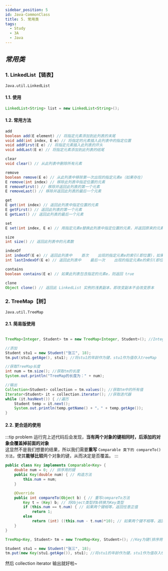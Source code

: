 ```yaml
---
sidebar_position: 5
id: Java-CommonClass
title: 5. 常用类
tags:
  - Study
  - 3A
  - Java
---
```


## _常用类_

### 1. LinkedList【链表】

`Java.util.LinkedList`

#### 1.1. 使用

```java
LinkedList<String> list = new LinkedList<String>();
```

#### 1.2. 常用方法

```java
add
boolean add(E element) // 将指定元素添加到此列表的末尾
void add(int index, E e) // 将指定的元素插入此列表中的指定位置
void addFirst(E e) // 将指定元素插入此列表的开头
void addLast(E e) // 将指定元素添加到此列表的结尾

clear
void clear() // 从此列表中删除所有元素

remove
boolean remove(E e) // 从此列表中移除第一次出现的指定元素e（如果存在）
E remove(int index) // 移除此列表中指定位置的元素
E removeFirst() // 移除并返回此列表的第一个元素
E removeLast() // 移除并返回此列表的最后一个元素

get
E get(int index) // 返回此列表中指定位置的元素
E getFirst() // 返回此列表的第一个元素
E getLast() // 返回此列表的最后一个元素

set
E set(int index, E e) // 用指定元素e替换此列表中指定位置的元素，并返回原来的元素

size
int size() // 返回此列表中的元素数

indexOf
int indexOf(E e) // 返回此列表中    首次    出现的指定元素e的索引(即位置)，如果此列表不包含该元素，则返回 -1
int lastIndexOf(E e) // 返回此列表中    最后一次    出现的指定元素e的索引(即位置)，如果此列表不包含该元素，则返回 -1

contains
boolean contains(E e) // 如果此列表包含指定的元素e，则返回 true

clone
Object clone() // 返回此 LinkedList 实例的浅表副本，即改变副本不会改变原本
```

### 2. TreeMap【树】

`Java.util.TreeMap`

#### 2.1. 简易版使用

```java title="main函数里"

TreeMap<Integer, Student> tm = new TreeMap<Integer, Student>(); //Integer为键(排序用)，Student为值(被排序的信息)

//添加
Student stu1 = new Student("张三", 18);
tm.put(stu1.getAge(), stu1); //将stu1的年龄作为键，stu1作为值存入treeMap

//获取TreeMap长度
int num = tm.size(); //获取tm的长度
System.out.println("TreeMap的长度为：" + num);

//输出
Collection<Student> collection = tm.values(); //获取tm中的所有值
Iterator<Student> it = collection.iterator(); //获取迭代器
while (it.hasNext()) { //遍历
    Student temp = it.next();
    System.out.println(temp.getName() + "，" + temp.getAge());
}
```

#### 2.2. 更合适的使用

:::tip problem
运行完上述代码后会发现，**当有两个对象的键相同时，后添加的对象会覆盖掉前面的对象**  
这显然不是我们想要的结果，所以我们需要**重写** `Comparable 类下的 compareTo()方法`，使其**能够比较**两个对象的键，从而决定是否覆盖。
:::

```java title="添加Key类实现Comparable接口"
public class Key implements Comparable<Key> {
    double num = 0; // 排序用的键
    public Key(double num) { // 构造方法
        this.num = num;
    }

    @Override
    public int compareTo(Object b) { // 重写compareTo方法
        Key t = (Key) b; // 将Object类型的b转换为Key类型
        if (this.num == t.num) { // 如果两个键相等，返回任意正值
            return 1;
        else
            return (int) ((this.num - t.num)*10); // 如果两个键不相等，返回两个键的差值*10
    }
}
```

```java title="main函数里"
TreeMap<Key, Student> tm = new TreeMap<Key, Student>(); //Key为键(排序用)，Student为值(被排序的信息)

Student stu1 = new Student("张三", 18);
tm.put(new Key(stu1.getAge()), stu1); //将stu1的年龄作为键，stu1作为值存入treeMap
```

然后 collection iterator 输出就好啦~
